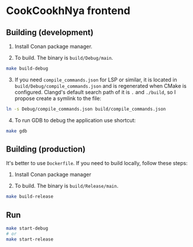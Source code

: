 # CookCookhNya frontend

## Building (development)

1. Install Conan package manager.

2. To build. The binary is `build/Debug/main`.
```bash
make build-debug
```

3. If you need `compile_commands.json` for LSP or similar,
it is located in `build/Debug/compile_commands.json` and is regenerated when CMake is configured.
Clangd's default search path of it is `.` and `./build`, so I propose create a symlink to the file:
```bash
ln -s Debug/compile_commands.json build/compile_commands.json
```

4. To run GDB to debug the application use shortcut:
```bash
make gdb
```


## Building (production)

It's better to use `Dockerfile`. If you need to build locally, follow these steps:

1. Install Conan package manager

2. To build. The binary is `build/Release/main`.
```bash
make build-release
```

## Run

```bash
make start-debug
# or
make start-release
```